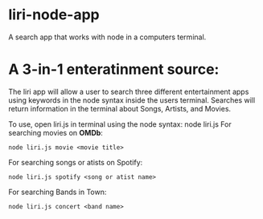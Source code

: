 # liri-node-app
A search app that works with node in a computers terminal.


# A 3-in-1 enteratinment source:
The liri app will allow a user to search three different entertainment apps using keywords in the node syntax inside the users terminal. Searches will return information in the terminal about Songs, Artists, and Movies. 

To use, open liri.js in terminal using the node syntax:
  node liri.js
For searching movies on **OMDb**:

    node liri.js movie <movie title>
  
For searching songs or atists on Spotify:

    node liri.js spotify <song or atist name>
    
For searching Bands in Town:

    node liri.js concert <band name>
